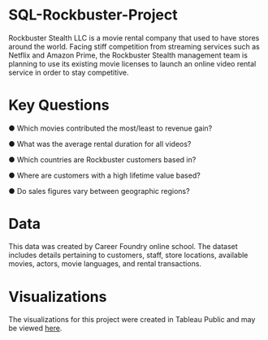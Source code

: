 # SQL-Rockbuster-Project 
#### 
Rockbuster Stealth LLC is a movie rental company that used to have stores around the world. Facing stiff competition from streaming services such as Netflix and Amazon Prime, the Rockbuster Stealth management team is planning to use its existing movie licenses to launch an online video rental service in order to stay competitive.

# Key Questions 
#### 
● Which movies contributed the most/least to revenue gain?

● What was the average rental duration for all videos?

● Which countries are Rockbuster customers based in?

● Where are customers with a high lifetime value based?

● Do sales figures vary between geographic regions?

# Data 
####
This data was created by Career Foundry online school. The dataset includes details pertaining to customers, staff, store locations, available movies, actors, movie languages, and rental transactions.

# Visualizations 
####
The visualizations for this project were created in Tableau Public and may be viewed [here](https://public.tableau.com/app/profile/saltanat.tulegabylova/viz/Mapping_17006855962460/Story1). 

